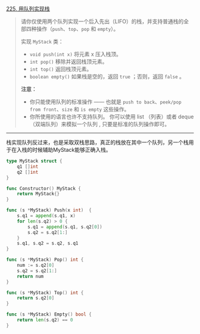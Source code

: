 [225. 用队列实现栈](https://leetcode.cn/problems/implement-stack-using-queues/)

> 请你仅使用两个队列实现一个后入先出（LIFO）的栈，并支持普通栈的全部四种操作（`push`、`top`、`pop` 和 `empty`）。
>
> 实现 `MyStack` 类：
>
> - `void push(int x)` 将元素 x 压入栈顶。
> - `int pop()` 移除并返回栈顶元素。
> - `int top()` 返回栈顶元素。
> - `boolean empty()` 如果栈是空的，返回 `true` ；否则，返回 `false` 。
>
>  
>
> **注意：**
>
> - 你只能使用队列的标准操作 —— 也就是 `push to back`、`peek/pop from front`、`size` 和 `is empty` 这些操作。
> - 你所使用的语言也许不支持队列。 你可以使用 list （列表）或者 deque（双端队列）来模拟一个队列 , 只要是标准的队列操作即可。

---

栈实现队列反过来，也是采取双栈思路，真正的栈放在其中一个队列，另一个栈用于在入栈的时候辅助MyStack能够正确入栈。

```go
type MyStack struct {
    q1 []int
    q2 []int
}

func Constructor() MyStack {
    return MyStack{}
}

func (s *MyStack) Push(x int)  {
    s.q1 = append(s.q1, x)
    for len(s.q2) > 0 {
        s.q1 = append(s.q1, s.q2[0])
        s.q2 = s.q2[1:]
    }
    s.q1, s.q2 = s.q2, s.q1
}

func (s *MyStack) Pop() int {
    num := s.q2[0]
    s.q2 = s.q2[1:]
    return num
}

func (s *MyStack) Top() int {
    return s.q2[0]
}

func (s *MyStack) Empty() bool {
    return len(s.q2) == 0
}
```



